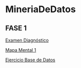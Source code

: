# MineriaDeDatos

## FASE 1


[Examen Diagnóstico](https://github.com/HectorCedilloCharles1/MineriaDeDatos/blob/main/Ex-Diagnostico_1851642.pdf)

[Mapa Mental 1](https://github.com/HectorCedilloCharles1/MineriaDeDatos/blob/main/MapaMental_1_%7B1851642%7D.pdf)

[Ejercicio Base de Datos](https://github.com/HectorCedilloCharles1/MineriaDeDatos/blob/main/Bases%20de%20datos.pdf) 
